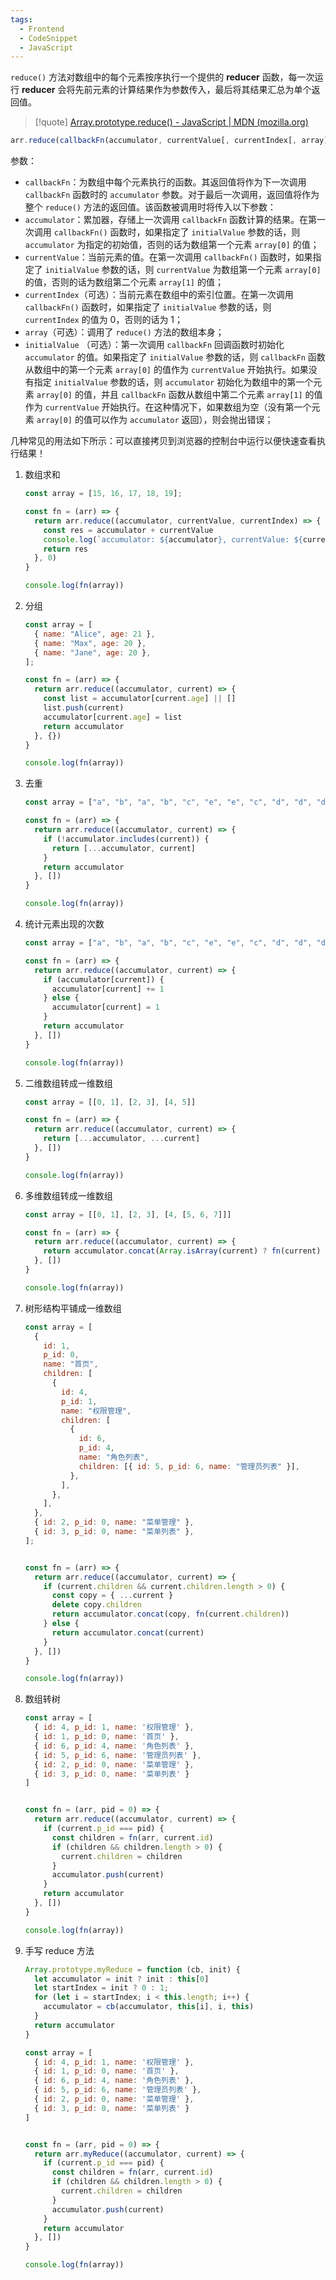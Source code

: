 ```yaml
---
tags:
  - Frontend
  - CodeSnippet
  - JavaScript
---
```


`reduce()` 方法对数组中的每个元素按序执行一个提供的 **reducer** 函数，每一次运行 **reducer** 会将先前元素的计算结果作为参数传入，最后将其结果汇总为单个返回值。

> [!quote]
[Array.prototype.reduce() - JavaScript | MDN (mozilla.org)](https://developer.mozilla.org/zh-CN/docs/Web/JavaScript/Reference/Global_Objects/Array/reduce)

```javascript
arr.reduce(callbackFn(accumulator, currentValue[, currentIndex[, array]])[, initialValue])
```

参数：
- `callbackFn`：为数组中每个元素执行的函数。其返回值将作为下一次调用 `callbackFn` 函数时的 `accumulator` 参数。对于最后一次调用，返回值将作为整个 `reduce()` 方法的返回值。该函数被调用时将传入以下参数：
- `accumulator`：累加器，存储上一次调用 `callbackFn` 函数计算的结果。在第一次调用 `callbackFn()` 函数时，如果指定了 `initialValue` 参数的话，则 `accumulator` 为指定的初始值，否则的话为数组第一个元素 `array[0]` 的值；
- `currentValue`：当前元素的值。在第一次调用 `callbackFn()` 函数时，如果指定了 `initialValue` 参数的话，则 `currentValue` 为数组第一个元素 `array[0]` 的值，否则的话为数组第二个元素 `array[1]` 的值；
- `currentIndex`（可选）：当前元素在数组中的索引位置。在第一次调用 `callbackFn()` 函数时，如果指定了 `initialValue` 参数的话，则 `currentIndex` 的值为 0，否则的话为 1；
- `array`（可选）：调用了 `reduce()` 方法的数组本身；
- `initialValue` （可选）：第一次调用 `callbackFn` 回调函数时初始化 `accumulator` 的值。如果指定了 `initialValue` 参数的话，则 `callbackFn` 函数从数组中的第一个元素 `array[0]` 的值作为 `currentValue` 开始执行。如果没有指定 `initialValue` 参数的话，则 `accumulator` 初始化为数组中的第一个元素 `array[0]` 的值，并且 `callbackFn` 函数从数组中第二个元素 `array[1]` 的值作为 `currentValue` 开始执行。在这种情况下，如果数组为空（没有第一个元素 `array[0]` 的值可以作为 `accumulator` 返回），则会抛出错误；

几种常见的用法如下所示：可以直接拷贝到浏览器的控制台中运行以便快速查看执行结果！

1. 数组求和

	  ```javascript
	  const array = [15, 16, 17, 18, 19];
	  
	  const fn = (arr) => {
	    return arr.reduce((accumulator, currentValue, currentIndex) => {
	      const res = accumulator + currentValue
	      console.log(`accumulator: ${accumulator}, currentValue: ${currentValue}, index: ${currentIndex}, returns: ${res}`);
	      return res
	    }, 0)
	  }
	  
	  console.log(fn(array))
	```

2. 分组

	  ```javascript
	  const array = [
	    { name: "Alice", age: 21 },
	    { name: "Max", age: 20 },
	    { name: "Jane", age: 20 },
	  ];
	  
	  const fn = (arr) => {
	    return arr.reduce((accumulator, current) => {
	      const list = accumulator[current.age] || []
	      list.push(current)
	      accumulator[current.age] = list
	      return accumulator
	    }, {})
	  }
	  
	  console.log(fn(array))
	```

3. 去重

	  ```javascript
	  const array = ["a", "b", "a", "b", "c", "e", "e", "c", "d", "d", "d", "d"];
	  
	  const fn = (arr) => {
	    return arr.reduce((accumulator, current) => {
	      if (!accumulator.includes(current)) {
	        return [...accumulator, current]
	      }
	      return accumulator
	    }, [])
	  }
	  
	  console.log(fn(array))
	```

4. 统计元素出现的次数

	  ```javascript
	  const array = ["a", "b", "a", "b", "c", "e", "e", "c", "d", "d", "d", "d"];
	  
	  const fn = (arr) => {
	    return arr.reduce((accumulator, current) => {
	      if (accumulator[current]) {
	        accumulator[current] += 1
	      } else {
	        accumulator[current] = 1
	      }
	      return accumulator
	    }, [])
	  }
	  
	  console.log(fn(array))
	```

5. 二维数组转成一维数组

	```javascript
	const array = [[0, 1], [2, 3], [4, 5]]
	
	const fn = (arr) => {
	  return arr.reduce((accumulator, current) => {
	    return [...accumulator, ...current]
	  }, [])
	}
	
	console.log(fn(array))
	```

6. 多维数组转成一维数组

	```javascript
	const array = [[0, 1], [2, 3], [4, [5, 6, 7]]]
	
	const fn = (arr) => {
	  return arr.reduce((accumulator, current) => {
	    return accumulator.concat(Array.isArray(current) ? fn(current) : current)
	  }, [])
	}
	
	console.log(fn(array))
	```

7. 树形结构平铺成一维数组

	```javascript
	const array = [
	  {
	    id: 1,
	    p_id: 0,
	    name: "首页",
	    children: [
	      {
	        id: 4,
	        p_id: 1,
	        name: "权限管理",
	        children: [
	          {
	            id: 6,
	            p_id: 4,
	            name: "角色列表",
	            children: [{ id: 5, p_id: 6, name: "管理员列表" }],
	          },
	        ],
	      },
	    ],
	  },
	  { id: 2, p_id: 0, name: "菜单管理" },
	  { id: 3, p_id: 0, name: "菜单列表" },
	];
	
	
	const fn = (arr) => {
	  return arr.reduce((accumulator, current) => {
	    if (current.children && current.children.length > 0) {
	      const copy = { ...current }
	      delete copy.children
	      return accumulator.concat(copy, fn(current.children))
	    } else {
	      return accumulator.concat(current)
	    }
	  }, [])
	}
	
	console.log(fn(array))
	```

8. 数组转树

	```javascript
	const array = [
	  { id: 4, p_id: 1, name: '权限管理' },
	  { id: 1, p_id: 0, name: '首页' },
	  { id: 6, p_id: 4, name: '角色列表' },
	  { id: 5, p_id: 6, name: '管理员列表' },
	  { id: 2, p_id: 0, name: '菜单管理' },
	  { id: 3, p_id: 0, name: '菜单列表' }
	]
	
	
	const fn = (arr, pid = 0) => {
	  return arr.reduce((accumulator, current) => {
	    if (current.p_id === pid) {
	      const children = fn(arr, current.id)
	      if (children && children.length > 0) {
	        current.children = children
	      }
	      accumulator.push(current)
	    }
	    return accumulator
	  }, [])
	}
	
	console.log(fn(array))
	```

9. 手写 reduce 方法

	```javascript
	Array.prototype.myReduce = function (cb, init) {
	  let accumulator = init ? init : this[0]
	  let startIndex = init ? 0 : 1;
	  for (let i = startIndex; i < this.length; i++) {
	    accumulator = cb(accumulator, this[i], i, this)
	  }
	  return accumulator
	}
	
	const array = [
	  { id: 4, p_id: 1, name: '权限管理' },
	  { id: 1, p_id: 0, name: '首页' },
	  { id: 6, p_id: 4, name: '角色列表' },
	  { id: 5, p_id: 6, name: '管理员列表' },
	  { id: 2, p_id: 0, name: '菜单管理' },
	  { id: 3, p_id: 0, name: '菜单列表' }
	]
	
	
	const fn = (arr, pid = 0) => {
	  return arr.myReduce((accumulator, current) => {
	    if (current.p_id === pid) {
	      const children = fn(arr, current.id)
	      if (children && children.length > 0) {
	        current.children = children
	      }
	      accumulator.push(current)
	    }
	    return accumulator
	  }, [])
	}
	
	console.log(fn(array))
	```
